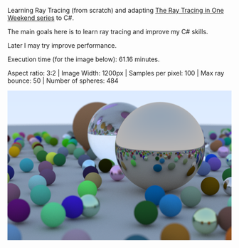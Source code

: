 Learning Ray Tracing (from scratch) and adapting [The Ray Tracing in One Weekend series](https://raytracing.github.io/) to C#.

The main goals here is to learn ray tracing and improve my C# skills.

Later I may try improve performance.

Execution time (for the image below): 61.16 minutes.

Aspect ratio: 3:2 | Image Width: 1200px | Samples per pixel: 100 | Max ray bounce: 50 | Number of spheres: 484

<img src="./image_final_scene.png" width="800">
